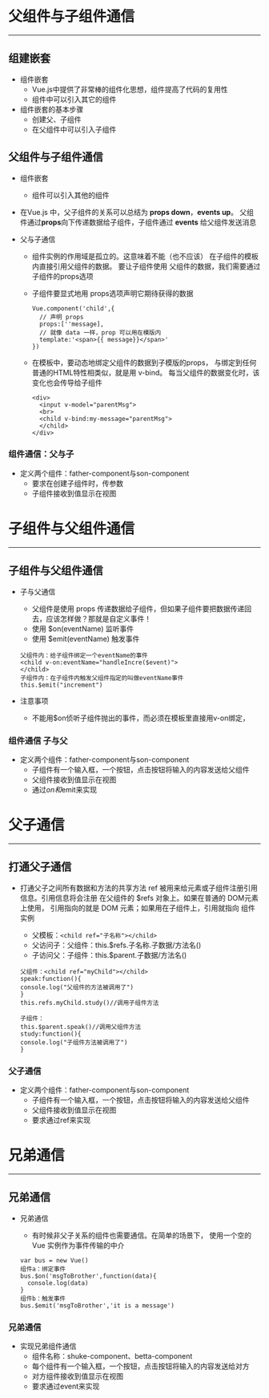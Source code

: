 # 父组件与子组件通信

---
  
## 组建嵌套

  * 组件嵌套
    * Vue.js中提供了非常棒的组件化思想，组件提高了代码的复用性
    * 组件中可以引入其它的组件
  * 组件嵌套的基本步骤
    * 创建父、子组件
    * 在父组件中可以引入子组件
  
## 父组件与子组件通信

  * 组件嵌套
    * 组件可以引入其他的组件

  * 在Vue.js 中，父子组件的关系可以总结为 **props down**，**events up**。
    父组件通过**props**向下传递数据给子组件，子组件通过 **events** 给父组件发送消息
  * 父与子通信
    * 组件实例的作用域是孤立的。这意味着不能（也不应该）
    在子组件的模板内直接引用父组件的数据。 要让子组件使用
    父组件的数据，我们需要通过子组件的props选项
    * 子组件要显式地用 props选项声明它期待获得的数据

      ```vue
      Vue.component('child',{
        // 声明 props
        props:[''message],
        // 就像 data 一样，prop 可以用在模版内
        template:'<span>{{ message}}</span>'
      })
      ```

    * 在模板中，要动态地绑定父组件的数据到子模版的props，
    与绑定到任何普通的HTML特性相类似，就是用 v-bind。
    每当父组件的数据变化时，该变化也会传导给子组件

      ```vue
      <div>
        <input v-model="parentMsg">
        <br>
        <child v-bind:my-message="parentMsg">
        </child>
      </div>
      ```

### 组件通信：父与子

  * 定义两个组件：father-component与son-component
    * 要求在创建子组件时，传参数
    * 子组件接收到值显示在视图

# 子组件与父组件通信

---

## 子组件与父组件通信

  * 子与父通信
    * 父组件是使用 props 传递数据给子组件，但如果子组件要把数据传递回去，应该怎样做？那就是自定义事件！
    * 使用 $on(eventName) 监听事件
    * 使用 $emit(eventName) 触发事件

    ```vue
    父组件内：给子组件绑定一个eventName的事件
    <child v-on:eventName="handleIncre($event)">
    </child>
    子组件内：在子组件内触发父组件指定的叫做eventName事件
    this.$emit("increment")
    ```

  * 注意事项
    * 不能用$on侦听子组件抛出的事件，而必须在模板里直接用v-on绑定，

### 组件通信 子与父

  * 定义两个组件：father-component与son-component
    * 子组件有一个输入框，一个按钮，点击按钮将输入的内容发送给父组件
    * 父组件接收到值显示在视图
    * 通过$on和$emit来实现

# 父子通信

---

## 打通父子通信

  * 打通父子之间所有数据和方法的共享方法
    ref 被用来给元素或子组件注册引用信息。引用信息将会注册
    在父组件的 $refs 对象上。如果在普通的 DOM元素上使用，
    引用指向的就是 DOM 元素；如果用在子组件上，引用就指向
    组件实例
    * 父模板：`<child ref="子名称"></child>`
    * 父访问子：父组件：this.$refs.子名称.子数据/方法名()
    * 子访问父：子组件：this.$parent.子数据/方法名()

    ```vue
    父组件：<child ref="myChild"></child>
    speak:function(){
    console.log("父组件的方法被调用了")
    }
    this.refs.myChild.study()//调用子组件方法

    子组件：
    this.$parent.speak()//调用父组件方法
    study:function(){
    console.log("子组件方法被调用了")
    }
    ```

### 父子通信

  * 定义两个组件：father-component与son-component
    * 子组件有一个输入框，一个按钮，点击按钮将输入的内容发送给父组件
    * 父组件接收到值显示在视图
    * 要求通过ref来实现

# 兄弟通信

---

## 兄弟通信

  * 兄弟通信
    * 有时候非父子关系的组件也需要通信。在简单的场景下，
    使用一个空的 Vue 实例作为事件传输的中介

    ```vue
    var bus = new Vue()
    组件a：绑定事件
    bus.$on('msgToBrother',function(data){
      console.log(data)
    }
    组件b：触发事件
    bus.$emit('msgToBrother','it is a message')

### 兄弟通信

  * 实现兄弟组件通信
    * 组件名称：shuke-component、betta-component
    * 每个组件有一个输入框，一个按钮，点击按钮将输入的内容发送给对方
    * 对方组件接收到值显示在视图
    * 要求通过event来实现